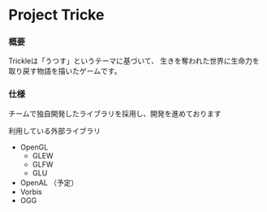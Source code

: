 Project Tricke
===================
### 概要
Trickleは「うつす」というテーマに基づいて、
生きを奪われた世界に生命力を取り戻す物語を描いたゲームです。


### 仕様
チームで独自開発したライブラリを採用し、開発を進めております

利用している外部ライブラリ
* OpenGL
    * GLEW
    * GLFW
    * GLU
* OpenAL （予定）
* Vorbis
* OGG